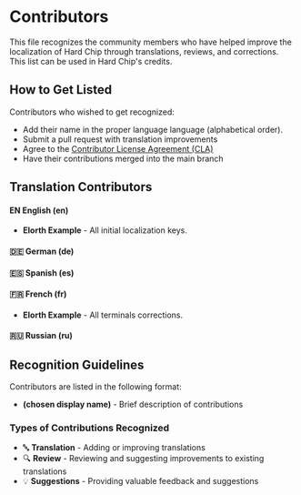 # Contributors

This file recognizes the community members who have helped improve the localization of Hard Chip through translations, reviews, and corrections. This list can be used in Hard Chip's credits.

## How to Get Listed

Contributors who wished to get recognized:
- Add their name in the proper language language (alphabetical order).
- Submit a pull request with translation improvements
- Agree to the [Contributor License Agreement (CLA)](CLA.MD)
- Have their contributions merged into the main branch

## Translation Contributors

#### EN English (en)
- **Elorth Example** - All initial localization keys.

#### 🇩🇪 German (de)

#### 🇪🇸 Spanish (es)

#### 🇫🇷 French (fr)
- **Elorth Example** - All terminals corrections.

#### 🇷🇺 Russian (ru)


## Recognition Guidelines

Contributors are listed in the following format:
- **(chosen display name)** - Brief description of contributions

### Types of Contributions Recognized
- 🔤 **Translation** - Adding or improving translations
- 🔍 **Review** - Reviewing and suggesting improvements to existing translations
- 💡 **Suggestions** - Providing valuable feedback and suggestions
